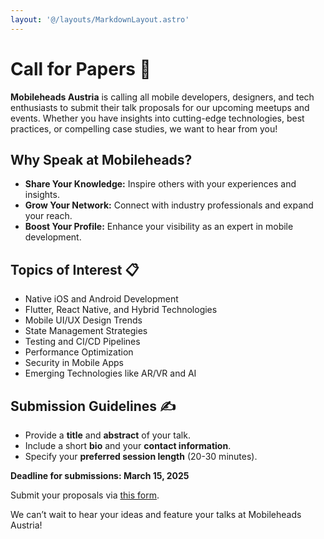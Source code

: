 ```yaml
---
layout: '@/layouts/MarkdownLayout.astro'
---
```


# Call for Papers 📣

**Mobileheads Austria** is calling all mobile developers, designers, and tech enthusiasts to submit their talk proposals for our upcoming meetups and events. Whether you have insights into cutting-edge technologies, best practices, or compelling case studies, we want to hear from you!

## Why Speak at Mobileheads?

- **Share Your Knowledge:** Inspire others with your experiences and insights.
- **Grow Your Network:** Connect with industry professionals and expand your reach.
- **Boost Your Profile:** Enhance your visibility as an expert in mobile development.

## Topics of Interest 📋

- Native iOS and Android Development
- Flutter, React Native, and Hybrid Technologies
- Mobile UI/UX Design Trends
- State Management Strategies
- Testing and CI/CD Pipelines
- Performance Optimization
- Security in Mobile Apps
- Emerging Technologies like AR/VR and AI

## Submission Guidelines ✍️

- Provide a **title** and **abstract** of your talk.
- Include a short **bio** and your **contact information**.
- Specify your **preferred session length** (20-30 minutes).

**Deadline for submissions: March 15, 2025**

Submit your proposals via [this form](https://example.com/cfp-form).

We can’t wait to hear your ideas and feature your talks at Mobileheads Austria!
